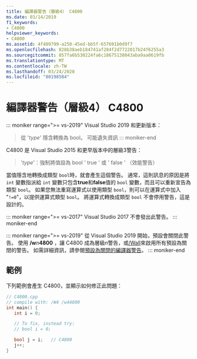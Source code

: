 ```yaml
---
title: 編譯器警告（層級4） C4800
ms.date: 03/14/2019
f1_keywords:
- C4800
helpviewer_keywords:
- C4800
ms.assetid: 4f409799-a250-45ed-bb5f-657691b0d9f7
ms.openlocfilehash: 828b38aeb184741af284f2d7722017b24f6255a3
ms.sourcegitcommit: 857fa6b530224fa6c18675138043aba9aa0619fb
ms.translationtype: MT
ms.contentlocale: zh-TW
ms.lasthandoff: 03/24/2020
ms.locfileid: "80198584"
---
```

# <a name="compiler-warning-level-4-c4800"></a>編譯器警告（層級4） C4800

::: moniker range=">= vs-2019"
Visual Studio 2019 和更新版本：
> 從 '*type*' 隱含轉換為 bool。 可能遺失資訊
::: moniker-end

C4800 是 Visual Studio 2015 和更早版本中的層級3警告：
> '*type*'：強制將值設為 bool ' true ' 或 ' false ' （效能警告）

當值隱含地轉換成類型 `bool`時，就會產生這個警告。 通常，這則訊息的原因是將 `int` 變數指派給 `int` 變數只包含**true**和**false**值的 `bool` 變數，而且可以重新宣告為類型 `bool`。 如果您無法重寫運算式以使用類型 `bool`，則可以在運算式中加入 "`!=0`"，以提供運算式類型 `bool`。 將運算式轉換成類型 `bool` 不會停用警告，這是設計的。

::: moniker range=">= vs-2017"
Visual Studio 2017 不會發出此警告。
::: moniker-end

::: moniker range=">= vs-2019"
從 Visual Studio 2019 開始，預設會關閉此警告。 使用 __/w__*n*__4800__ ，讓 C4800 成為層級*n*警告，或[/Wall](../../build/reference/compiler-option-warning-level.md)來啟用所有預設為關閉的警告。 如需詳細資訊，請參閱[預設為關閉的編譯器警告](../../preprocessor/compiler-warnings-that-are-off-by-default.md)。
::: moniker-end

## <a name="example"></a>範例

下列範例會產生 C4800，並顯示如何修正此問題：

```cpp
// C4800.cpp
// compile with: /W4 /w44800
int main() {
   int i = 0;

   // To fix, instead try:
   // bool i = 0;

   bool j = i;   // C4800
   j++;
}
```
